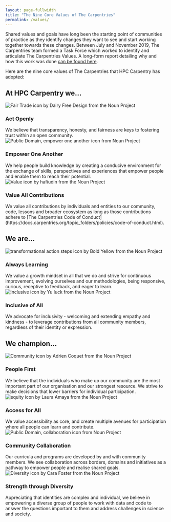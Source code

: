 ```yaml
---
layout: page-fullwidth
title: "The Nine Core Values of The Carpentries"
permalink: /values/
---
```


Shared values and goals have long been the starting point of communities of
practice as they identify changes they want to see and start working together
towards these changes. Between July and November 2019, The Carpentries team
formed a Task Force which worked to identify and articulate The Carpentries
Values. A long-form report detailing why and how this work was done
[can be found here](https://github.com/carpentries/task-forces/blob/master/2019/articulating-the-carpentries-values/2019-11-carpentries-values-summary.md).

Here are the nine core values of The Carpentries that HPC Carpentry has adopted:

<h2><strong>At HPC Carpentry we...</strong></h2>


<div class ="values">
<img alt="Fair Trade icon by Dairy Free Design from the Noun Project" src="{{ site.urlimg }}/values/act_openly.png">  
<h3>Act Openly</h3>
We believe that transparency, honesty, and fairness are keys to fostering trust within an open community. 
</div>
 
 
<div class ="values">
<img alt="Public Domain, empower one another icon from Noun Project" src="{{ site.urlimg }}/values/empower_one_another.png">
<h3>Empower One Another</h3>
We help people build knowledge by creating a conducive environment for the exchange of skills, perspectives and experiences that empower people and enable them to reach their potential.
</div>


<div class ="values">
<img alt="Value icon by hafiudin from the Noun Project" src="{{ site.urlimg }}/values/value_all_contributions.png"> 
<h3>Value All Contributions</h3>
We value all contributions by individuals and entities to our community, code, lessons and broader ecosystem as long as those contributions adhere to [The Carpentries Code of Conduct](https://docs.carpentries.org/topic_folders/policies/code-of-conduct.html).
</div>


<h2><strong>We are...</strong></h2>


<div class ="values">
<img alt="transformational action steps icon by Bold Yellow from the Noun Project" src="{{ site.urlimg }}/values/always_learning.png"> 
<h3>Always Learning</h3>
We value a growth mindset in all that we do and strive for continuous improvement, evolving ourselves and our methodologies, being responsive, curious, receptive to feedback, and eager to learn. 
</div>

<div class ="values">
<img alt="inclusive icon by Yu luck from the Noun Project" src="{{ site.urlimg }}/values/inclusive_of_all.png"> 
<h3>Inclusive of All</h3>
We advocate for inclusivity - welcoming and extending empathy and kindness -  to leverage contributions from all community members, regardless of their identity or expression.
</div>


<h2><strong>We champion...</strong></h2>


<div class = "values">
<img alt="Community icon by Adrien Coquet from the Noun Project" src="{{ site.urlimg }}/values/people_first.png"> 
<h3>People First</h3>
We believe that the individuals who make up our community are the most important part of our organisation and our strongest resource. We strive to make decisions that lower barriers for individual participation.
</div>

<div class ="values">
<img alt="equity icon by Laura Amaya from the Noun Project" src="{{ site.urlimg }}/values/access_for_all.png"> 
<h3>Access for All</h3>
We value accessibility as core, and create multiple avenues for participation where all people can learn and contribute.
</div>

<div class ="values">
<img alt="Public Domain, collaboration icon from Noun Project" src="{{ site.urlimg }}/values/community_collaboration.png"> 
<h3>Community Collaboration</h3>
Our curricula and programs are developed by and with community members. We see collaboration across borders, domains and initiatives as a pathway to empower people and realise shared goals.
</div>

<div class ="values">
<img alt="Diversity icon by Cara Foster from the Noun Project" src="{{ site.urlimg }}/values/strength_through_diversity.png"> 
<h3>Strength through Diversity</h3>
Appreciating that identities are complex and individual, we believe in empowering a diverse group of people to work with data and code to answer the questions important to them and address challenges in science and society.
</div>